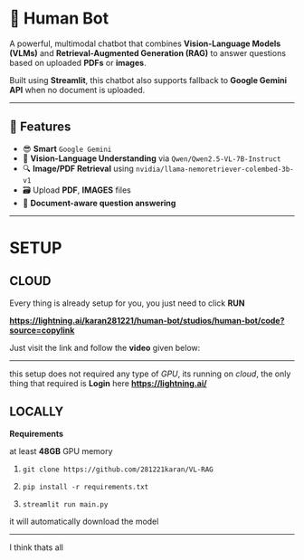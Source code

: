 # 🤖 Human Bot

A powerful, multimodal chatbot that combines **Vision-Language Models (VLMs)** and **Retrieval-Augmented Generation (RAG)** to answer questions based on uploaded **PDFs** or **images**.

Built using **Streamlit**, this chatbot also supports fallback to **Google Gemini API** when no document is uploaded.

---

## 🚀 Features

- 😎 **Smart** `Google Gemini`
- 🧠 **Vision-Language Understanding** via `Qwen/Qwen2.5-VL-7B-Instruct`
- 🔍 **Image/PDF Retrieval** using `nvidia/llama-nemoretriever-colembed-3b-v1`
- 🗃️ Upload **PDF**, **IMAGES** files
- 🔄 **Document-aware question answering**

---
# SETUP

## CLOUD

Every thing is already setup for you, you just need to click **RUN**

**https://lightning.ai/karan281221/human-bot/studios/human-bot/code?source=copylink**

Just visit the link and follow the **video** given below:

**  **

this setup does not required any type of *GPU*, its running on *cloud*, the only thing that required is **Login** here **https://lightning.ai/**

## LOCALLY
**Requirements**

at least **48GB** GPU memory

1. `git clone https://github.com/281221karan/VL-RAG`

2. `pip install -r requirements.txt`

3. `streamlit run main.py`

it will automatically download the model

---
I think thats all
